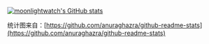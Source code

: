 [![moonlightwatch's GitHub stats](https://github-readme-stats.vercel.app/api?username=moonlightwatch&show_icons=true&theme=nord)](https://github.com/moonlightwatch/)

统计图来自：[https://github.com/anuraghazra/github-readme-stats](https://github.com/anuraghazra/github-readme-stats)
